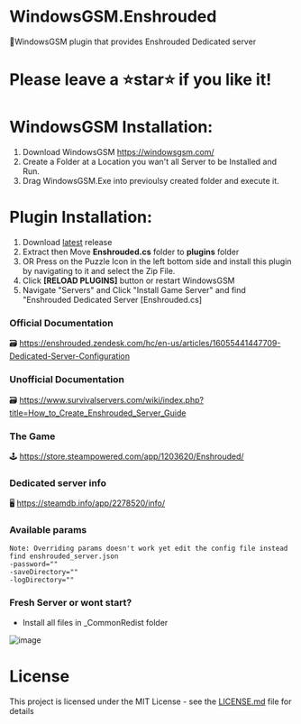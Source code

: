 # WindowsGSM.Enshrouded
🧩WindowsGSM plugin that provides Enshrouded Dedicated server

# Please leave a ⭐star⭐ if you like it!

# WindowsGSM Installation: 
1. Download  WindowsGSM https://windowsgsm.com/ 
2. Create a Folder at a Location you wan't all Server to be Installed and Run.
4. Drag WindowsGSM.Exe into previoulsy created folder and execute it.

# Plugin Installation:
1. Download [latest](https://github.com/ohmcodes/WindowsGSM.Enshrouded/releases/latest) release
2. Extract then Move **Enshrouded.cs** folder to **plugins** folder
3. OR Press on the Puzzle Icon in the left bottom side and install this plugin by navigating to it and select the Zip File.
4. Click **[RELOAD PLUGINS]** button or restart WindowsGSM
5. Navigate "Servers" and Click "Install Game Server" and find "Enshrouded Dedicated Server [Enshrouded.cs]

### Official Documentation
🗃️ https://enshrouded.zendesk.com/hc/en-us/articles/16055441447709-Dedicated-Server-Configuration

### Unofficial Documentation
🗃️ https://www.survivalservers.com/wiki/index.php?title=How_to_Create_Enshrouded_Server_Guide

### The Game
🕹️ https://store.steampowered.com/app/1203620/Enshrouded/

### Dedicated server info
🖥️ https://steamdb.info/app/2278520/info/

### Available params
```
Note: Overriding params doesn't work yet edit the config file instead find enshrouded_server.json
-password=""
-saveDirectory=""
-logDirectory=""
```

### Fresh Server or wont start?
- Install all files in _CommonRedist folder

![image](https://github.com/ohmcodes/WindowsGSM.Enshrouded/assets/6821381/62c2d651-c90f-4ce0-bc28-80b4c5c57c94)

# License
This project is licensed under the MIT License - see the <a href="https://github.com/ohmcodes/WindowsGSM.Enshrouded/blob/main/LICENSE">LICENSE.md</a> file for details
